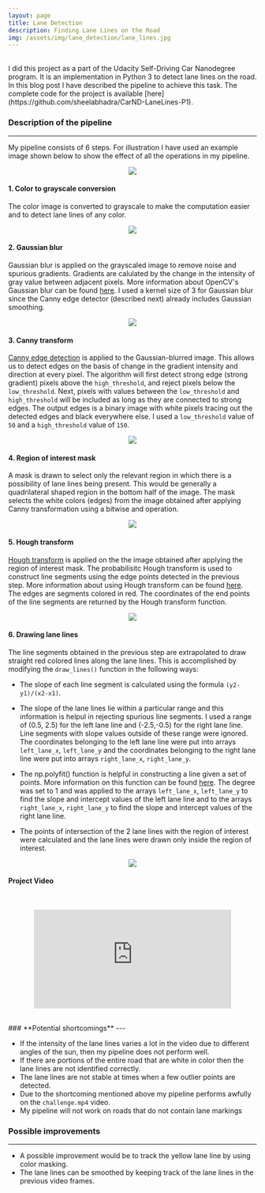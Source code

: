 ```yaml
---
layout: page
title: Lane Detection
description: Finding Lane Lines on the Road
img: /assets/img/lane_detection/lane_lines.jpg
---
```

<br />
I did this project as a part of the Udacity Self-Driving Car Nanodegree program. It is an implementation in Python 3 to detect lane lines on the road. In this blog post I have described the pipeline to achieve this task. The complete code for the project is available [here](https://github.com/sheelabhadra/CarND-LaneLines-P1).

### **Description of the pipeline**
---

My pipeline consists of 6 steps. For illustration I have used an example image shown below to show the effect of all the operations in my pipeline.

<p align="center">
  <img src="/assets/img/lane_detection/original_image.jpg">
</p>

#### 1. Color to grayscale conversion

The color image is converted to grayscale to make the computation easier and to detect lane lines of any color.

<p align="center">
  <img src="/assets/img/lane_detection/grayscale.jpg">
</p>

#### 2. Gaussian blur

Gaussian blur is applied on the grayscaled image to remove noise and spurious gradients. Gradients are calulated by the change in the intensity of gray value between adjacent pixels. More information about OpenCV's Gaussian blur can be found [here](http://docs.opencv.org/2.4/modules/imgproc/doc/filtering.html?highlight=gaussianblur#gaussianblur). I used a kernel size of 3 for Gaussian blur since the Canny edge detector (described next) already includes Gaussian smoothing.

<p align="center">
  <img src="/assets/img/lane_detection/Gaussian_blur.jpg">
</p>

#### 3. Canny transform

[Canny edge detection](http://docs.opencv.org/trunk/da/d22/tutorial_py_canny.html) is applied to the Gaussian-blurred image. This allows us to detect edges on the basis of change in the gradient intensity and direction at every pixel. The algorithm will first detect strong edge (strong gradient) pixels above the `high_threshold`, and reject pixels below the `low_threshold`. Next, pixels with values between the `low_threshold` and `high_threshold` will be included as long as they are connected to strong edges. The output edges is a binary image with white pixels tracing out the detected edges and black everywhere else. I used a `low_threshold` value of `50` and a `high_threshold` value of `150`.

<p align="center">
  <img src="/assets/img/lane_detection/Canny_edges.jpg">
</p>

#### 4. Region of interest mask

A mask is drawn to select only the relevant region in which there is a possibility of lane lines being present. This would be generally a quadrilateral shaped region in the bottom half of the image. The mask selects the white colors (edges) from the image obtained after applying Canny transformation using a bitwise and operation.

<p align="center">
  <img src="/assets/img/lane_detection/masked_image.jpg">
</p>

#### 5. Hough transform

[Hough transform](https://alyssaq.github.io/2014/understanding-hough-transform/) is applied on the the image obtained after applying the region of interest mask. The probabilisitc Hough transform is used to construct line segments using the edge points detected in the previous step. More information about using Hough transform can be found [here](http://docs.opencv.org/3.0-beta/doc/py_tutorials/py_imgproc/py_houghlines/py_houghlines.html). The edges are segments colored in red. The coordinates of the end points of the line segments are returned by the Hough transform function. 

<p align="center">
  <img src="/assets/img/lane_detection/line_edges.jpg">
</p>

#### 6. Drawing lane lines

The line segments obtained in the previous step are extrapolated to draw straight red colored lines along the lane lines. This is accomplished by modifying the `draw_lines()` function in the following ways:

* The slope of each line segment is calculated using the formula `(y2-y1)/(x2-x1)`.

* The slope of the lane lines lie within a particular range and this information is helpul in rejecting spurious line segments. I used a range of (0.5, 2.5) for the left lane line and (-2.5,-0.5) for the right lane line. Line segments with slope values outside of these range were ignored. The coordinates belonging to the left lane line were put into arrays `left_lane_x`, `left_lane_y` and the coordinates belonging to the right lane line were put into arrays `right_lane_x`, `right_lane_y`.

* The np.polyfit() function is helpful in constructing a line given a set of points. More information on this function can be found [here](https://docs.scipy.org/doc/numpy/reference/generated/numpy.polyfit.html). The degree was set to 1 and was applied to the arrays `left_lane_x`, `left_lane_y` to find the slope and intercept values of the left lane line and to the arrays `right_lane_x`, `right_lane_y` to find the slope and intercept values of the right lane line.

* The points of intersection of the 2 lane lines with the region of interest were calculated and the lane lines were drawn only inside the region of interest.

<p align="center">
  <img src="/assets/img/lane_detection/lane_lines.jpg">
</p>

#### Project Video
<br />
<p align="center">
	<iframe width="400" height="200" src="https://www.youtube.com/embed/q_gZGQMwX00" frameborder="0" allow="accelerometer; autoplay; encrypted-media; gyroscope; picture-in-picture" allowfullscreen></iframe>
</p>
<br />
### **Potential shortcomings**
---

* If the intensity of the lane lines varies a lot in the video due to different angles of the sun, then my pipeline does not perform well.
* If there are portions of the entire road that are white in color then the lane lines are not identified correctly.
* The lane lines are not stable at times when a few outlier points are detected.
* Due to the shortcoming mentioned above my pipeline performs awfully on the `challenge.mp4` video.
* My pipeline will not work on roads that do not contain lane markings 


### **Possible improvements**
---

* A possible improvement would be to track the yellow lane line by using color masking.
* The lane lines can be smoothed by keeping track of the lane lines in the previous video frames.